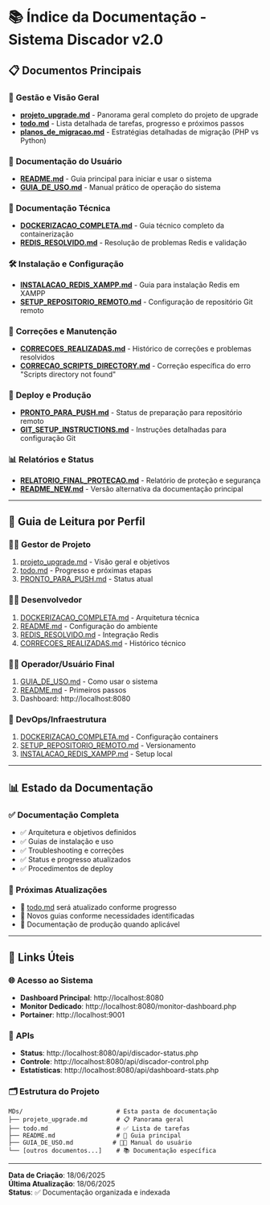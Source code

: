 # 📚 Índice da Documentação - Sistema Discador v2.0

## 📋 Documentos Principais

### 🎯 **Gestão e Visão Geral**
- **[projeto_upgrade.md](projeto_upgrade.md)** - Panorama geral completo do projeto de upgrade
- **[todo.md](todo.md)** - Lista detalhada de tarefas, progresso e próximos passos
- **[planos_de_migracao.md](planos_de_migracao.md)** - Estratégias detalhadas de migração (PHP vs Python)

### 📖 **Documentação do Usuário**
- **[README.md](README.md)** - Guia principal para iniciar e usar o sistema
- **[GUIA_DE_USO.md](GUIA_DE_USO.md)** - Manual prático de operação do sistema

### 🔧 **Documentação Técnica**
- **[DOCKERIZACAO_COMPLETA.md](DOCKERIZACAO_COMPLETA.md)** - Guia técnico completo da containerização
- **[REDIS_RESOLVIDO.md](REDIS_RESOLVIDO.md)** - Resolução de problemas Redis e validação

### 🛠️ **Instalação e Configuração**
- **[INSTALACAO_REDIS_XAMPP.md](INSTALACAO_REDIS_XAMPP.md)** - Guia para instalação Redis em XAMPP
- **[SETUP_REPOSITORIO_REMOTO.md](SETUP_REPOSITORIO_REMOTO.md)** - Configuração de repositório Git remoto

### 🐛 **Correções e Manutenção**
- **[CORRECOES_REALIZADAS.md](CORRECOES_REALIZADAS.md)** - Histórico de correções e problemas resolvidos
- **[CORRECAO_SCRIPTS_DIRECTORY.md](CORRECAO_SCRIPTS_DIRECTORY.md)** - Correção específica do erro "Scripts directory not found"

### 🚀 **Deploy e Produção**
- **[PRONTO_PARA_PUSH.md](PRONTO_PARA_PUSH.md)** - Status de preparação para repositório remoto
- **[GIT_SETUP_INSTRUCTIONS.md](GIT_SETUP_INSTRUCTIONS.md)** - Instruções detalhadas para configuração Git

### 📊 **Relatórios e Status**
- **[RELATORIO_FINAL_PROTECAO.md](RELATORIO_FINAL_PROTECAO.md)** - Relatório de proteção e segurança
- **[README_NEW.md](README_NEW.md)** - Versão alternativa da documentação principal

---

## 🎯 Guia de Leitura por Perfil

### 👨‍💼 **Gestor de Projeto**
1. [projeto_upgrade.md](projeto_upgrade.md) - Visão geral e objetivos
2. [todo.md](todo.md) - Progresso e próximas etapas
3. [PRONTO_PARA_PUSH.md](PRONTO_PARA_PUSH.md) - Status atual

### 👨‍💻 **Desenvolvedor**
1. [DOCKERIZACAO_COMPLETA.md](DOCKERIZACAO_COMPLETA.md) - Arquitetura técnica
2. [README.md](README.md) - Configuração do ambiente
3. [REDIS_RESOLVIDO.md](REDIS_RESOLVIDO.md) - Integração Redis
4. [CORRECOES_REALIZADAS.md](CORRECOES_REALIZADAS.md) - Histórico técnico

### 👨‍💼 **Operador/Usuário Final**
1. [GUIA_DE_USO.md](GUIA_DE_USO.md) - Como usar o sistema
2. [README.md](README.md) - Primeiros passos
3. Dashboard: http://localhost:8080

### 🔧 **DevOps/Infraestrutura**
1. [DOCKERIZACAO_COMPLETA.md](DOCKERIZACAO_COMPLETA.md) - Configuração containers
2. [SETUP_REPOSITORIO_REMOTO.md](SETUP_REPOSITORIO_REMOTO.md) - Versionamento
3. [INSTALACAO_REDIS_XAMPP.md](INSTALACAO_REDIS_XAMPP.md) - Setup local

---

## 📊 Estado da Documentação

### ✅ Documentação Completa
- ✅ Arquitetura e objetivos definidos
- ✅ Guias de instalação e uso
- ✅ Troubleshooting e correções
- ✅ Status e progresso atualizados
- ✅ Procedimentos de deploy

### 🎯 Próximas Atualizações
- 🔄 [todo.md](todo.md) será atualizado conforme progresso
- 🔄 Novos guias conforme necessidades identificadas
- 🔄 Documentação de produção quando aplicável

---

## 🔗 Links Úteis

### 🌐 **Acesso ao Sistema**
- **Dashboard Principal**: http://localhost:8080
- **Monitor Dedicado**: http://localhost:8080/monitor-dashboard.php
- **Portainer**: http://localhost:9001

### 📝 **APIs**
- **Status**: http://localhost:8080/api/discador-status.php
- **Controle**: http://localhost:8080/api/discador-control.php
- **Estatísticas**: http://localhost:8080/api/dashboard-stats.php

### 🗂️ **Estrutura do Projeto**
```
MDs/                          # Esta pasta de documentação
├── projeto_upgrade.md        # 📋 Panorama geral
├── todo.md                   # ✅ Lista de tarefas
├── README.md                 # 📖 Guia principal
├── GUIA_DE_USO.md           # 👨‍💼 Manual do usuário
└── [outros documentos...]    # 📚 Documentação específica
```

---

**Data de Criação**: 18/06/2025  
**Última Atualização**: 18/06/2025  
**Status**: ✅ Documentação organizada e indexada
